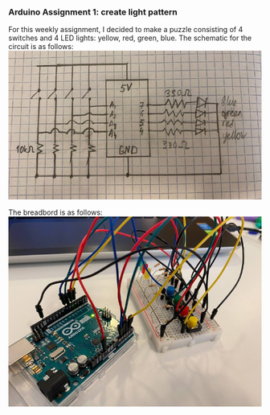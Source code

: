 ### Arduino Assignment 1: create light pattern

For this weekly assignment, I decided to make a puzzle consisting of 4 switches and 4 LED lights: yellow, red, green, blue.
The schematic for the circuit is as follows:
![](https://github.com/Sartbayeva/IntrotoIM/blob/main/March%2023/schematics.jfif)

The breadbord is as follows:
![](https://github.com/Sartbayeva/IntrotoIM/blob/main/March%2023/breadboard.jfif)

